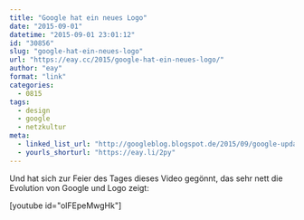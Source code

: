 ```yaml
---
title: "Google hat ein neues Logo"
date: "2015-09-01"
datetime: "2015-09-01 23:01:12"
id: "30856"
slug: "google-hat-ein-neues-logo"
url: "https://eay.cc/2015/google-hat-ein-neues-logo/"
author: "eay"
format: "link"
categories:
  - 0815
tags:
  - design
  - google
  - netzkultur
meta:
  - linked_list_url: "http://googleblog.blogspot.de/2015/09/google-update.html"
  - yourls_shorturl: "https://eay.li/2py"
---
```


Und hat sich zur Feier des Tages dieses Video gegönnt, das sehr nett die Evolution von Google und Logo zeigt:

\[youtube id="olFEpeMwgHk"\]
